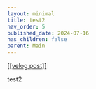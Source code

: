 ```yaml
---
layout: minimal
title: test2
nav_order: 5
published_date: 2024-07-16
has_children: false
parent: Main
---
```


<a href='https://velog.io/@s2jin/test2'>[[velog post]]</a>

<p>test2</p>